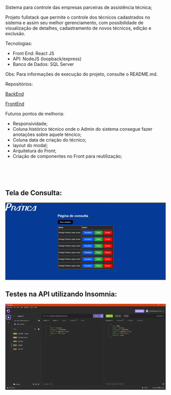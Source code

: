 Sistema para controle das empresas parceiras de assistência técnica;

Projeto fullstack que permite o controle dos técnicos cadastrados no sistema e assim seu melhor gerenciamento, com possibilidade de visualização de detalhes, cadastramento de novos técnicos, edição e exclusão.

Tecnologias:

- Front End: React JS 
- API: NodeJS (loopback/express)
- Banco de Dados: SQL Server

Obs: Para informações de execução do projeto, consulte o README.md.

Repositórios:

[BackEnd](https://github.com/jrrodrigo421/control_of_technical_assistance_partner_companies)


[FrontEnd](https://github.com/jrrodrigo421/Technician_Management_FRONT)



Futuros pontos de melhoria:
- Responsividade;
- Coluna histórico técnico onde o Admin do sistema consegue fazer anotações sobre aquele téncico;
- Coluna data de criação do técnico;
- layout do modal;
- Arquitetura do Front;
- Criação de componentes no Front para reutilização;


<br>
<br>
<br>

## Tela de Consulta:
![Tela de Consulta](./public/home.png)


## Testes na API utilizando Insomnia:
![Tela de Consulta](./public/api.png)





